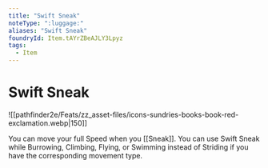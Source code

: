 ```yaml
---
title: "Swift Sneak"
noteType: ":luggage:"
aliases: "Swift Sneak"
foundryId: Item.tAYrZBeAJLY3Lpyz
tags:
  - Item
---
```


# Swift Sneak
![[pathfinder2e/Feats/zz_asset-files/icons-sundries-books-book-red-exclamation.webp|150]]

You can move your full Speed when you [[Sneak]]. You can use Swift Sneak while Burrowing, Climbing, Flying, or Swimming instead of Striding if you have the corresponding movement type.
